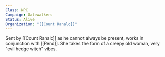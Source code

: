 ```yaml
---
Class: NPC
Campaign: Gatewalkers
Status: Alive
Organization: "[[Count Ranalc]]"
---
```

Sent by [[Count Ranalc]] as he cannot always be present, works in conjunction with [[Rend]]. She takes the form of a creepy old woman, very "evil hedge witch" vibes.